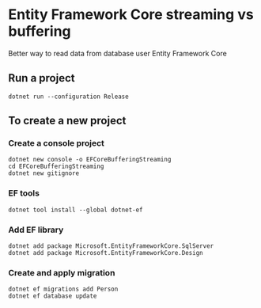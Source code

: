 ﻿# Entity Framework Core streaming vs buffering

Better way to read data from database user Entity Framework Core

## Run a project
```
dotnet run --configuration Release 
```
## To create a new project
### Create a console project
```
dotnet new console -o EFCoreBufferingStreaming
cd EFCoreBufferingStreaming
dotnet new gitignore
```

### EF tools
```
dotnet tool install --global dotnet-ef
```
### Add EF library
```
dotnet add package Microsoft.EntityFrameworkCore.SqlServer
dotnet add package Microsoft.EntityFrameworkCore.Design
```

### Create and apply migration
```
dotnet ef migrations add Person
dotnet ef database update
```